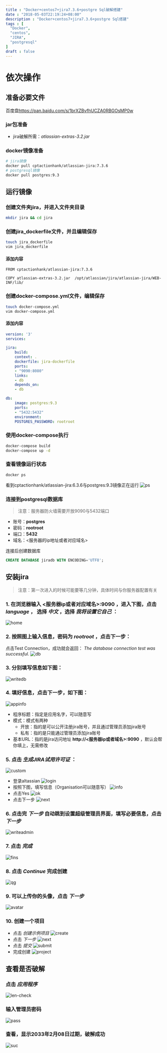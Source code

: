 ```yaml
---
title : "Docker+centos7+jira7.3.6+postgre Sql破解搭建"
date : "2018-05-03T22:19:24+08:00"
description : "Docker+centos7+jira7.3.6+postgre Sql搭建"
tags : [
  "Docker",
  "centos",
  "JIRA",
  "postgresql"
]
draft : false
---
```

# 依次操作

## 准备必要文件

百度盘<https://pan.baidu.com/s/1brXZBvfhUCZA0RBGOsMP0w>

### jar包准备

- jira破解所需：_atlassian-extras-3.2.jar_

### docker镜像准备

```bash
# jira镜像
docker pull cptactionhank/atlassian-jira:7.3.6
# postgresql镜像
docker pull postgres:9.3
```

## 运行镜像

### 创建文件夹jira，并进入文件夹目录

```bash
mkdir jira && cd jira
```

### 创建jira_dockerfile文件，并且编辑保存

```bash
touch jira_dockerfile
vim jira_dockerfile
```

#### 添加内容

```docker
FROM cptactionhank/atlassian-jira:7.3.6

COPY atlassian-extras-3.2.jar  /opt/atlassian/jira/atlassian-jira/WEB-INF/lib/
```

### 创建docker-compose.yml文件，编辑保存

```bash
touch docker-compose.yml
vim docker-compose.yml
```

#### 添加内容

```yaml
version: '3'
services:

jira:
    build:
    context: .
    dockerfile: jira-dockerfile
    ports:
    - "9090:8080"
    links:
    - db
    depends_on:
    - db

db:
    image: postgres:9.3
    ports:
    - "5432:5432"
    environment:
    POSTGRES_PASSWORD: rootroot
```

### 使用docker-compose执行

```bash
docker-compose build
docker-compose up -d
```

### 查看镜像运行状态

```bash
docker ps
```

看到cptactionhank/atlassian-jira:6.3.6与postgres:9.3镜像正在运行
![ps](http://ae01.alicdn.com/kf/HTB1Jb5FpQ9WBuNjSspe761z5VXat.png)

### 连接到postgresql数据库

> 注意：服务器防火墙需要开放9090与5432端口

- 账号：**postgres**
- 密码：**rootroot**
- 端口：**5432**
- 域名：&lt;服务器的ip地址或者对应域名>

连接后创建数据库

```sql
CREATE DATABASE jiradb WITH ENCODING='UTF8';
```

## 安装jira

> 注意：第一次进入的时候可能要等几分钟，具体时间与你服务器配置有关

### 1. 在浏览器输入 **&lt;服务器ip或者对应域名>:9090** ，进入下图，点击 _language_  ， 选择 _中文_ ，选择 _我将设置它自己_ ：

![home](http://ae01.alicdn.com/kf/HTB1rG3DhBmWBuNkSndV763sApXa8.png)

### 2. 按照图上输入信息，密码为 _rootroot_ ，点击下一步：

点击Test Connection，成功就会返回： _The database connection test was successful._
![db](http://ae01.alicdn.com/kf/HTB1ADYQeZj_B1NjSZFH761DWpXah.png)

### 3. 分别填写信息如下图：

![writedb](http://ae01.alicdn.com/kf/HTB1p1FWe.OWBKNjSZKz760fWFXac.png)

### 4. 填好信息，点击下一步，如下图：

  ![appinfo](http://ae01.alicdn.com/kf/HTB15HB_pFmWBuNjSspd762ugXXaT.png)

- 程序标题：指定是应用名字，可以随意写
- 模式：模式有两种
    - 开放：指的是可以公开注册jira账号，并且通过管理员添加jira账号
    - 私有：指的是只能通过管理员添加jira账号
- 基本URL：指的是jira访问地址 **http&#x3A;//&lt;服务器ip或者域名>:9090** ，默认会帮你填上，无需修改

### 5. 点击 _生成JIRA试用许可证_ ：

![custom](http://ae01.alicdn.com/kf/HTB1BNsXX8gXBuNjt_hN761EiFXaR.png)

- 登录altassian
    ![login](http://ae01.alicdn.com/kf/HTB1iHAkXVqZBuNjt_jq761mzpXa0.png)
- 按照下图，填写信息（Organisation可以随意写）
    ![info](http://ae01.alicdn.com/kf/HTB1PVRjp29TBuNjy0Fc762eiFXai.png)
- 点击Yes
    ![ok](http://ae01.alicdn.com/kf/HTB1A0RZpY1YBuNjSszh763UsFXaS.png)
- 点击下一步
    ![next](http://ae01.alicdn.com/kf/HTB1vve1e9MmBKNjSZTE761sKpXaO.png)

### 6. 点击完 _下一步_ 自动跳到设置超级管理员界面，填写必要信息，点击 _下一步_

![writeadmin](http://ae01.alicdn.com/kf/HTB112J0p1uSBuNjSszi762q8pXay.png)

### 7. 点击 _完成_

![fins](http://ae01.alicdn.com/kf/HTB1Iravp4GYBuNjy0Fn7605lpXau.png)

### 8. 点击 _Continue_ 完成创建

![qg](http://ae01.alicdn.com/kf/HTB1ucFkp29TBuNjy0Fc762eiFXaY.png)

### 9. 可以上传你的头像，点击 _下一步_

![avatar](http://ae01.alicdn.com/kf/HTB1zJ9dp1uSBuNjy1Xc763YjFXaI.png)

### 10. 创建一个项目

- 点击 _创建示例项目_
    ![create](http://ae01.alicdn.com/kf/HTB1Ak0BpYuWBuNjSszg7628jVXaC.png)
- 点击 _下一步_
    ![next](http://ae01.alicdn.com/kf/HTB18s3pX1UXBuNjt_XB760eDXXaE.png)
- 点击 _提交_
    ![submit](http://ae01.alicdn.com/kf/HTB1aRMDhvuSBuNkHFqD760fhVXas.png)
- 完成创建
    ![project](http://ae01.alicdn.com/kf/HTB1OVYjp9tYBeNjSspa761OOFXaA.png)

## 查看是否破解

### 点击 _应用程序_

![len-check](http://ae01.alicdn.com/kf/HTB1ADEmhyCYBuNkSnaV763MsVXaw.png)

### 输入管理员密码

![pass](http://ae01.alicdn.com/kf/HTB1ksplp29TBuNjy0Fc762eiFXar.png)

### 查看，显示2033年2月08日过期，破解成功

![suc](http://ae01.alicdn.com/kf/HTB1Qg49p25TBuNjSspm761DRVXa6.png)
